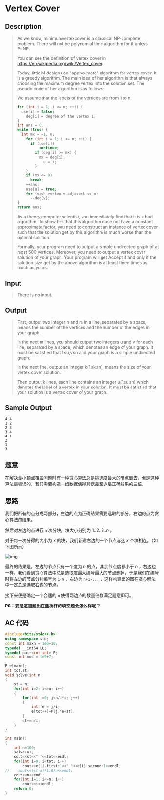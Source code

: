 # Vertex Cover

## **Description**

> As we know, minimumvertexcover is a classical NP-complete problem. There will not be polynomial time algorithm for it unless P=NP.
>
> You can see the definition of vertex cover in https://en.wikipedia.org/wiki/Vertex_cover.
>
> Today, little M designs an "approximate" algorithm for vertex cover. It is a greedy algorithm. The main idea of her algorithm is that always choosing the maximum degree vertex into the solution set. The pseudo code of her algorithm is as follows:
>
> We assume that the labels of the vertices are from 1 to n.
>
> ```cpp
> for (int i = 1; i <= n; ++i) {
>   use[i] = false;
>     deg[i] = degree of the vertex i;
> }
> int ans = 0;
> while (true) {
>   int mx = -1, u;
>     for (int i = 1; i <= n; ++i) {
>       if (use[i])
>           continue;
>         if (deg[i] >= mx) {
>           mx = deg[i];
>             u = i;
>         }
>     }
>     if (mx <= 0)
>       break;
>     ++ans;
>     use[u] = true;
>     for (each vertex v adjacent to u)
>       --deg[v];
> }
> return ans;
> ```
>
> As a theory computer scientist, you immediately find that it is a bad algorithm. To show her that this algorithm dose not have a constant approximate factor, you need to construct an instance of vertex cover such that the solution get by this algorithm is much worse than the optimal solution.
>
> Formally, your program need to output a simple undirected graph of at most 500 vertices. Moreover, you need to output a vertex cover solution of your graph. Your program will get Accept if and only if the solution size get by the above algorithm is at least three times as much as yours. 



## **Input**

> There is no input.



## **Output**

> First, output two integer n and m in a line, separated by a space, means the number of the vertices and the number of the edges in your graph.
>
> In the next m lines, you should output two integers u and v for each line, separated by a space, which denotes an edge of your graph. It must be satisfied that 1≤u,v≤n and your graph is a simple undirected graph.
>
> In the next line, output an integer k(1≤k≤n), means the size of your vertex cover solution.
>
> Then output k lines, each line contains an integer u(1≤u≤n) which denotes the label of a vertex in your solution. It must be satisfied that your solution is a vertex cover of your graph.



## **Sample Output**

    4 4
    1 2
    2 3
    3 4
    4 1
    2
    1
    3



## **题意**

在解决最小顶点覆盖问题时有一种贪心算法总是挑选度最大的节点删去，但是这种算法是错误的，我们需要构造一组数据使得其误差至少是正确结果的三倍。



## **思路**

我们把所有的点分成两部分，左边的点为正确结果需要选取的部分，右边的点为贪心算法的结果。

然后对左边的点进行 `n` 次分块，块大小分别为 $1..2..3..n$ 。

对于每一次分得的大小为 $x$ 的块，我们新建右边的一个节点与这 $x$ 个块相连。（如下图所示）

![img](https://www.dreamwings.cn/wp-content/uploads/2017/08/hdu6150.png)

最终的结果是，左边的节点只有一个度为 $n$ 的点，其余节点度都小于 $n$ ，右边也一样，我们看到贪心算法中总是选取度最大编号最大的节点删掉，于是我们在编号时将左边的节点分别编号为 `1-n` ，右边为 `n+1-...` ，这样构建出的图在贪心解法中一定总是选取右边的节点。

接下来便是确定一个合适的 `n` 使得两边点的数量倍数满足题意即可。

**PS：要是这道题出在蓝桥杯的填空题会怎么样呢？**



## **AC 代码**

```cpp
#include<bits/stdc++.h>
using namespace std;
const int maxn = 1e6+10;
typedef __int64 LL;
typedef pair<int,int> P;
const int mod = 1e9+7;

P e[maxn];
int tot,st;
void solve(int n)
{
    st = n;
    for(int i=2; i<=n; i++)
    {
        for(int j=0; j<n/i*i; j++)
        {
            int fe = j/i;
            e[tot++]=P(j,fe+st);
        }
        st+=n/i;
    }
}

int main()
{
    int n=100;
    solve(n);
    cout<<st<<" "<<tot<<endl;
    for(int i=0; i<tot; i++)
        cout<<e[i].first+1<<" "<<e[i].second+1<<endl;
//    cout<<(st-n)*1.0/n<<endl;
    cout<<n<<endl;
    for(int i=1; i<=n; i++)
        cout<<i<<endl;
    return 0;
}
```

